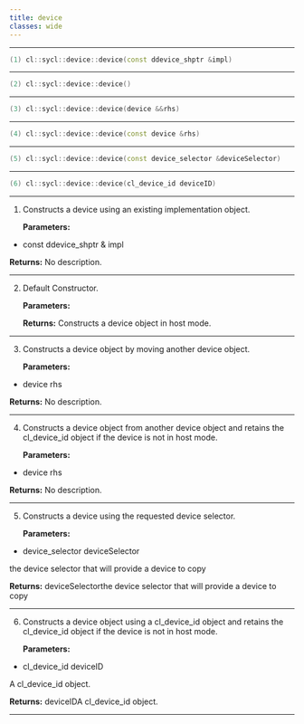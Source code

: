 ```yaml
---
title: device
classes: wide
---
```



---

```cpp
(1) cl::sycl::device::device(const ddevice_shptr &impl)
```

---

```cpp
(2) cl::sycl::device::device()
```

---

```cpp
(3) cl::sycl::device::device(device &&rhs)
```

---

```cpp
(4) cl::sycl::device::device(const device &rhs)
```

---

```cpp
(5) cl::sycl::device::device(const device_selector &deviceSelector)
```

---

```cpp
(6) cl::sycl::device::device(cl_device_id deviceID)
```

---

1. Constructs a device using an existing implementation object. 

   **Parameters:**

  * const ddevice_shptr & impl

   

   **Returns:** No description.

---

2. Default Constructor. 

   **Parameters:**

   **Returns:** Constructs a device object in host mode. 

---

3. Constructs a device object by moving another device object. 

   **Parameters:**

  * device rhs

   

   **Returns:** No description.

---

4. Constructs a device object from another device object and retains the cl_device_id object if the device is not in host mode. 

   **Parameters:**

  * device rhs

   

   **Returns:** No description.

---

5. Constructs a device using the requested device selector. 

   **Parameters:**

  * device_selector deviceSelector

   the device selector that will provide a device to copy 

   **Returns:** deviceSelectorthe device selector that will provide a device to copy 

---

6. Constructs a device object using a cl_device_id object and retains the cl_device_id object if the device is not in host mode. 

   **Parameters:**

  * cl_device_id deviceID

   A cl_device_id object. 

   **Returns:** deviceIDA cl_device_id object. 

---

